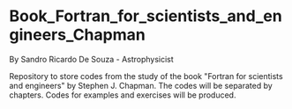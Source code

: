 # Book_Fortran_for_scientists_and_engineers_Chapman
By Sandro Ricardo De Souza - Astrophysicist

Repository to store codes from the study of the book "Fortran for scientists and engineers" by Stephen J. Chapman. The codes will be separated by chapters. Codes for examples and exercises will be produced.
